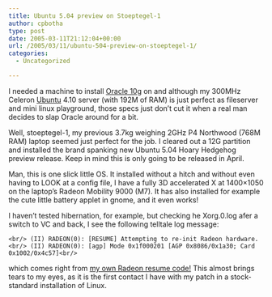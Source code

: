 ```yaml
---
title: Ubuntu 5.04 preview on Stoeptegel-1
author: cpbotha
type: post
date: 2005-03-11T21:12:04+00:00
url: /2005/03/11/ubuntu-504-preview-on-stoeptegel-1/
categories:
  - Uncategorized

---
```

I needed a machine to install [Oracle 10g][1] on and although my 300MHz Celeron [Ubuntu][2] 4.10 server (with 192M of RAM) is just perfect as fileserver and mini linux playground, those specs just don’t cut it when a real man decides to slap Oracle around for a bit.

Well, stoeptegel-1, my previous 3.7kg weighing 2GHz P4 Northwood (768M RAM) laptop seemed just perfect for the job. I cleared out a 12G partition and installed the brand spanking new Ubuntu 5.04 Hoary Hedgehog preview release. Keep in mind this is only going to be released in April.

Man, this is one slick little OS. It installed without a hitch and without even having to LOOK at a config file, I have a fully 3D accelerated X at 1400×1050 on the laptop’s Radeon Mobility 9000 (M7). It has also installed for example the cute little battery applet in gnome, and it even works!

I haven’t tested hibernation, for example, but checking he Xorg.0.log afer a switch to VC and back, I see the following telltale log message:
  
`<br/>
(II) RADEON(0): [RESUME] Attempting to re-init Radeon hardware.<br/>
(II) RADEON(0): [agp] Mode 0x1f000201 [AGP 0x8086/0x1a30; Card 0x1002/0x4c57]<br/>
` 
  
which comes right from [my own Radeon resume code!][3] This almost brings tears to my eyes, as it is the first contact I have with my patch in a stock-standard installation of Linux.

 [1]: http://www.oracle.com/database/index.html
 [2]: http://www.ubuntu.com
 [3]: http://cpbotha.net/dri_resume.html

